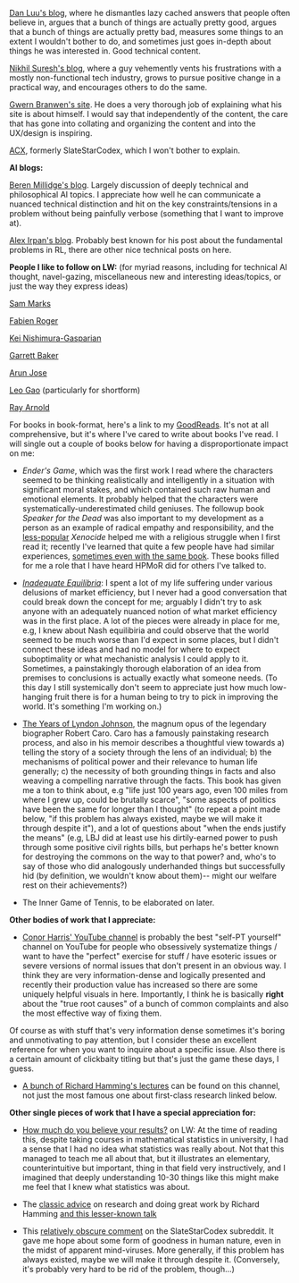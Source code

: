 [Dan Luu's blog](https://danluu.com/), where he dismantles lazy cached answers that people often believe in, argues that a bunch of things are actually pretty good, argues that a bunch of things are actually pretty bad, measures some things to an extent I wouldn't bother to do, and sometimes just goes in-depth about things he was interested in. Good technical content.

[Nikhil Suresh's blog](https://ludic.mataroa.blog/), where a guy vehemently vents his frustrations with a mostly non-functional tech industry, grows to pursue positive change in a practical way, and encourages others to do the same.

[Gwern Branwen's site](https://gwern.net/index). He does a very thorough job of explaining what his site is about himself. I would say that independently of the content, the care that has gone into collating and organizing the content and into the UX/design is inspiring.  

[ACX](https://www.astralcodexten.com/), formerly SlateStarCodex, which I won't bother to explain.

**AI blogs:**

[Beren Millidge's blog](https://www.beren.io/). Largely discussion of deeply technical and philosophical AI topics. I appreciate how well he can communicate a nuanced technical distinction and hit on the key constraints/tensions in a problem without being painfully verbose (something that I want to improve at).

[Alex Irpan's blog](https://www.alexirpan.com/). Probably best known for his post about the fundamental problems in RL, there are other nice technical posts on here.

**People I like to follow on LW:** (for myriad reasons, including for technical AI thought, navel-gazing, miscellaneous new and interesting ideas/topics, or just the way they express ideas)


[Sam Marks](https://www.lesswrong.com/users/sam-marks)

[Fabien Roger](https://www.lesswrong.com/users/fabien-roger)

[Kei Nishimura-Gasparian](https://www.lesswrong.com/users/kei-1)

[Garrett Baker](https://www.lesswrong.com/users/d0themath)

[Arun Jose](https://www.lesswrong.com/users/jozdien)

[Leo Gao](https://www.lesswrong.com/users/leogao) (particularly for shortform)

[Ray Arnold](https://www.lesswrong.com/users/raemon)


For books in book-format, here's a link to my [GoodReads](https://www.goodreads.com/user/show/176465819-shawn-hu). It's not at all comprehensive, but it's where I've cared to write about books I've read. I will single out a couple of books below for having a disproportionate impact on me:

- *Ender's Game*, which was the first work I read where the characters seemed to be thinking realistically and intelligently in a situation with significant moral stakes, and which contained such raw human and emotional elements. It probably helped that the characters were systematically-underestimated child geniuses. The followup book *Speaker for the Dead* was also important to my development as a person as an example of radical empathy and responsibility, and the [less-popular](https://xkcd.com/304/) *Xenocide* helped me with a religious struggle when I first read it; recently I've learned that quite a few people have had similar experiences, [sometimes even with the same book](https://www.tracingwoodgrains.com/p/tracing-woodgrains). These books filled for me a role that I have heard HPMoR did for others I've talked to.

- [*Inadequate Equilibria*](https://equilibriabook.com/): I spent a lot of my life suffering under various delusions of market efficiency, but I never had a good conversation that could break down the concept for me; arguably I didn't try to ask anyone with an adequately nuanced notion of what market efficiency was in the first place. A lot of the pieces were already in place for me, e.g, I knew about Nash equilibiria and could observe that the world seemed to be much worse than I'd expect in some places, but I didn't connect these ideas and had no model for where to expect suboptimality or what mechanistic analysis I could apply to it. Sometimes, a painstakingly thorough elaboration of an idea from premises to conclusions is actually exactly what someone needs. (To this day I still systemically don't seem to appreciate just how much low-hanging fruit there is for a human being to try to pick in improving the world. It's something I'm working on.)

- [The Years of Lyndon Johnson](https://en.wikipedia.org/wiki/The_Years_of_Lyndon_Johnson), the magnum opus of the legendary biographer Robert Caro. Caro has a famously painstaking research process, and also in his memoir describes a thoughtful view towards a) telling the story of a society through the lens of an individual; b) the mechanisms of political power and their relevance to human life generally; c) the necessity of both grounding things in facts and also weaving a compelling narrative through the facts. This book has given me a ton to think about, e.g "life just 100 years ago, even 100 miles from where I grew up, could be brutally scarce", "some aspects of politics have been the same for longer than I thought" (to repeat a point made below, "if this problem has always existed, maybe we will make it through despite it"), and a lot of questions about "when the ends justify the means" (e.g, LBJ did at least use his dirtily-earned power to push through some positive civil rights bills, but perhaps he's better known for destroying the commons on the way to that power? and, who's to say of those who did analogously underhanded things but successfully hid (by definition, we wouldn't know about them)-- might our welfare rest on their achievements?)

- The Inner Game of Tennis, to be elaborated on later.

**Other bodies of work that I appreciate:**

- [Conor Harris' YouTube channel](https://www.youtube.com/@conorharris) is probably the best "self-PT yourself" channel on YouTube for people who obsessively systematize things / want to have the "perfect" exercise for stuff / have esoteric issues or severe versions of normal issues that don't present in an obvious way. I think they are very information-dense and logically presented and recently their production value has increased so there are some uniquely helpful visuals in here. Importantly, I think he is basically **right** about the "true root causes" of a bunch of common complaints and also the most effective way of fixing them. 

Of course as with stuff that's very information dense sometimes it's boring and unmotivating to pay attention, but I consider these an excellent reference for when you want to inquire about a specific issue. Also there is a certain amount of clickbaity titling but that's just the game these days, I guess.

- [A bunch of Richard Hamming's lectures](https://www.youtube.com/watch?v=AD4b-52jtos) can be found on this channel, not just the most famous one about first-class research linked below.



**Other single pieces of work that I have a special appreciation for:**

- [How much do you believe your results?](https://www.lesswrong.com/posts/nnDTgmzRrzDMiPF9B/how-much-do-you-believe-your-results) on LW: At the time of reading this, despite taking courses in mathematical statistics in university, I had a sense that I had no idea what statistics was really about. Not that this managed to teach me all about that, but it illustrates an elementary, counterintuitive but important, thing in that field very instructively, and I imagined that deeply understanding 10-30 things like this might make me feel that I knew what statistics was about.

- The [classic advice](https://gwern.net/doc/science/1986-hamming) on research and doing great work by Richard Hamming [and this lesser-known talk](https://www.mccurley.org/advice/hamming_advice.html)

- This [relatively obscure comment](https://www.reddit.com/r/slatestarcodex/comments/1izm0lr/most_smart_people_know_that_demonizing_others_is/mf5syfp/) on the SlateStarCodex subreddit. It gave me hope about some form of goodness in human nature, even in the midst of apparent mind-viruses. More generally, if this problem has always existed, maybe we will make it through despite it. (Conversely, it's probably very hard to be rid of the problem, though...)
